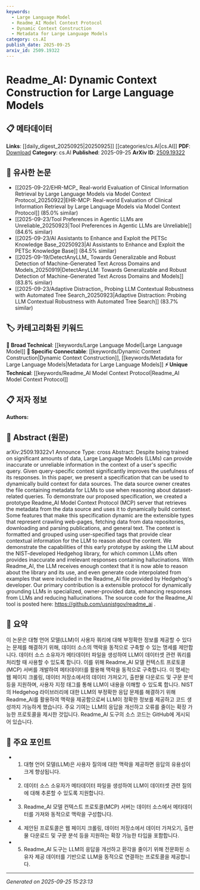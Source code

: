 ```yaml
---
keywords:
  - Large Language Model
  - Readme_AI Model Context Protocol
  - Dynamic Context Construction
  - Metadata for Large Language Models
category: cs.AI
publish_date: 2025-09-25
arxiv_id: 2509.19322
---
```


<!-- KEYWORD_LINKING_METADATA:
{
  "processed_timestamp": "2025-09-25T15:23:13.207276",
  "vocabulary_version": "1.0",
  "selected_keywords": [
    "Large Language Model",
    "Readme_AI Model Context Protocol",
    "Dynamic Context Construction",
    "Metadata for Large Language Models"
  ],
  "rejected_keywords": [],
  "similarity_scores": {
    "Large Language Model": 0.85,
    "Readme_AI Model Context Protocol": 0.8,
    "Dynamic Context Construction": 0.78,
    "Metadata for Large Language Models": 0.72
  },
  "extraction_method": "AI_prompt_based",
  "budget_applied": true,
  "candidates_json": {
    "candidates": [
      {
        "surface": "Large Language Models",
        "canonical": "Large Language Model",
        "aliases": [
          "LLM",
          "Large Language Models"
        ],
        "category": "broad_technical",
        "rationale": "Central to the paper's focus on improving LLM responses through dynamic context construction.",
        "novelty_score": 0.3,
        "connectivity_score": 0.9,
        "specificity_score": 0.7,
        "link_intent_score": 0.85
      },
      {
        "surface": "Readme_AI Model Context Protocol",
        "canonical": "Readme_AI Model Context Protocol",
        "aliases": [
          "Readme_AI",
          "MCP"
        ],
        "category": "unique_technical",
        "rationale": "A novel protocol introduced in the paper, essential for understanding the specific approach to context construction.",
        "novelty_score": 0.85,
        "connectivity_score": 0.6,
        "specificity_score": 0.9,
        "link_intent_score": 0.8
      },
      {
        "surface": "dynamic context construction",
        "canonical": "Dynamic Context Construction",
        "aliases": [
          "context building",
          "context generation"
        ],
        "category": "specific_connectable",
        "rationale": "Key concept for enhancing LLM responses, linking to broader themes of context-aware AI.",
        "novelty_score": 0.7,
        "connectivity_score": 0.75,
        "specificity_score": 0.8,
        "link_intent_score": 0.78
      },
      {
        "surface": "metadata for LLMs",
        "canonical": "Metadata for Large Language Models",
        "aliases": [
          "LLM metadata",
          "context metadata"
        ],
        "category": "specific_connectable",
        "rationale": "Crucial for understanding how LLMs are grounded in specific data sources.",
        "novelty_score": 0.65,
        "connectivity_score": 0.7,
        "specificity_score": 0.75,
        "link_intent_score": 0.72
      }
    ],
    "ban_list_suggestions": [
      "method",
      "experiment",
      "performance"
    ]
  },
  "decisions": [
    {
      "candidate_surface": "Large Language Models",
      "resolved_canonical": "Large Language Model",
      "decision": "linked",
      "scores": {
        "novelty": 0.3,
        "connectivity": 0.9,
        "specificity": 0.7,
        "link_intent": 0.85
      }
    },
    {
      "candidate_surface": "Readme_AI Model Context Protocol",
      "resolved_canonical": "Readme_AI Model Context Protocol",
      "decision": "linked",
      "scores": {
        "novelty": 0.85,
        "connectivity": 0.6,
        "specificity": 0.9,
        "link_intent": 0.8
      }
    },
    {
      "candidate_surface": "dynamic context construction",
      "resolved_canonical": "Dynamic Context Construction",
      "decision": "linked",
      "scores": {
        "novelty": 0.7,
        "connectivity": 0.75,
        "specificity": 0.8,
        "link_intent": 0.78
      }
    },
    {
      "candidate_surface": "metadata for LLMs",
      "resolved_canonical": "Metadata for Large Language Models",
      "decision": "linked",
      "scores": {
        "novelty": 0.65,
        "connectivity": 0.7,
        "specificity": 0.75,
        "link_intent": 0.72
      }
    }
  ]
}
-->

# Readme_AI: Dynamic Context Construction for Large Language Models

## 📋 메타데이터

**Links**: [[daily_digest_20250925|20250925]] [[categories/cs.AI|cs.AI]]
**PDF**: [Download](https://arxiv.org/pdf/2509.19322.pdf)
**Category**: cs.AI
**Published**: 2025-09-25
**ArXiv ID**: [2509.19322](https://arxiv.org/abs/2509.19322)

## 🔗 유사한 논문
- [[2025-09-22/EHR-MCP_ Real-world Evaluation of Clinical Information Retrieval by Large Language Models via Model Context Protocol_20250922|EHR-MCP: Real-world Evaluation of Clinical Information Retrieval by Large Language Models via Model Context Protocol]] (85.0% similar)
- [[2025-09-23/Tool Preferences in Agentic LLMs are Unreliable_20250923|Tool Preferences in Agentic LLMs are Unreliable]] (84.6% similar)
- [[2025-09-23/AI Assistants to Enhance and Exploit the PETSc Knowledge Base_20250923|AI Assistants to Enhance and Exploit the PETSc Knowledge Base]] (84.5% similar)
- [[2025-09-19/DetectAnyLLM_ Towards Generalizable and Robust Detection of Machine-Generated Text Across Domains and Models_20250919|DetectAnyLLM: Towards Generalizable and Robust Detection of Machine-Generated Text Across Domains and Models]] (83.8% similar)
- [[2025-09-23/Adaptive Distraction_ Probing LLM Contextual Robustness with Automated Tree Search_20250923|Adaptive Distraction: Probing LLM Contextual Robustness with Automated Tree Search]] (83.7% similar)

## 🏷️ 카테고리화된 키워드
**🧠 Broad Technical**: [[keywords/Large Language Model|Large Language Model]]
**🔗 Specific Connectable**: [[keywords/Dynamic Context Construction|Dynamic Context Construction]], [[keywords/Metadata for Large Language Models|Metadata for Large Language Models]]
**⚡ Unique Technical**: [[keywords/Readme_AI Model Context Protocol|Readme_AI Model Context Protocol]]

## 📋 저자 정보

**Authors:** 

## 📄 Abstract (원문)

arXiv:2509.19322v1 Announce Type: cross 
Abstract: Despite being trained on significant amounts of data, Large Language Models (LLMs) can provide inaccurate or unreliable information in the context of a user's specific query. Given query-specific context significantly improves the usefulness of its responses. In this paper, we present a specification that can be used to dynamically build context for data sources. The data source owner creates the file containing metadata for LLMs to use when reasoning about dataset-related queries. To demonstrate our proposed specification, we created a prototype Readme_AI Model Context Protocol (MCP) server that retrieves the metadata from the data source and uses it to dynamically build context. Some features that make this specification dynamic are the extensible types that represent crawling web-pages, fetching data from data repositories, downloading and parsing publications, and general text. The context is formatted and grouped using user-specified tags that provide clear contextual information for the LLM to reason about the content. We demonstrate the capabilities of this early prototype by asking the LLM about the NIST-developed Hedgehog library, for which common LLMs often provides inaccurate and irrelevant responses containing hallucinations. With Readme_AI, the LLM receives enough context that it is now able to reason about the library and its use, and even generate code interpolated from examples that were included in the Readme_AI file provided by Hedgehog's developer. Our primary contribution is a extensible protocol for dynamically grounding LLMs in specialized, owner-provided data, enhancing responses from LLMs and reducing hallucinations. The source code for the Readme_AI tool is posted here: https://github.com/usnistgov/readme_ai .

## 📝 요약

이 논문은 대형 언어 모델(LLM)이 사용자 쿼리에 대해 부정확한 정보를 제공할 수 있다는 문제를 해결하기 위해, 데이터 소스의 맥락을 동적으로 구축할 수 있는 명세를 제안합니다. 데이터 소스 소유자가 메타데이터 파일을 생성하여 LLM이 데이터셋 관련 쿼리를 처리할 때 사용할 수 있도록 합니다. 이를 위해 Readme_AI 모델 컨텍스트 프로토콜(MCP) 서버를 개발하여 메타데이터를 활용해 맥락을 동적으로 구축합니다. 이 명세는 웹 페이지 크롤링, 데이터 저장소에서의 데이터 가져오기, 출판물 다운로드 및 구문 분석 등을 지원하며, 사용자 지정 태그를 통해 LLM이 내용을 이해할 수 있도록 합니다. NIST의 Hedgehog 라이브러리에 대한 LLM의 부정확한 응답 문제를 해결하기 위해 Readme_AI를 활용하여 맥락을 제공함으로써 LLM이 정확한 정보를 제공하고 코드 생성까지 가능하게 했습니다. 주요 기여는 LLM의 응답을 개선하고 오류를 줄이는 확장 가능한 프로토콜을 제시한 것입니다. Readme_AI 도구의 소스 코드는 GitHub에 게시되어 있습니다.

## 🎯 주요 포인트

- 1. 대형 언어 모델(LLM)은 사용자 질의에 대한 맥락을 제공하면 응답의 유용성이 크게 향상됩니다.
- 2. 데이터 소스 소유자가 메타데이터 파일을 생성하여 LLM이 데이터셋 관련 질의에 대해 추론할 수 있도록 지원합니다.
- 3. Readme_AI 모델 컨텍스트 프로토콜(MCP) 서버는 데이터 소스에서 메타데이터를 가져와 동적으로 맥락을 구성합니다.
- 4. 제안된 프로토콜은 웹 페이지 크롤링, 데이터 저장소에서 데이터 가져오기, 출판물 다운로드 및 구문 분석 등을 지원하는 확장 가능한 타입을 포함합니다.
- 5. Readme_AI 도구는 LLM의 응답을 개선하고 환각을 줄이기 위해 전문화된 소유자 제공 데이터를 기반으로 LLM을 동적으로 연결하는 프로토콜을 제공합니다.


---

*Generated on 2025-09-25 15:23:13*